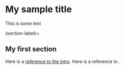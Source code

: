 # My sample title

This is some text

(section-label)=
## My first section

Here is a [reference to the intro](index.md). Here is a reference to [](section-label).
